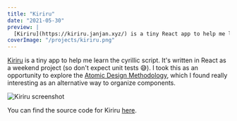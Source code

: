 ```yaml
---
title: "Kiriru"
date: "2021-05-30"
preview: |
  [Kiriru](https://kiriru.janjan.xyz/) is a tiny React app to help me learn the cyrillic script.
coverImage: "/projects/kiriru.png"
---
```


[Kiriru](https://kiriru.janjan.xyz/) is a tiny app to help me learn the cyrillic script. It's written in React as a weekend project (so don't expect unit tests 😅). I took this as an opportunity to explore the [Atomic Design Methodology](https://atomicdesign.bradfrost.com/chapter-2/), which I found really interesting as an alternative way to organize components.

![Kiriru screenshot](/projects/kiriru-screenshot.png)

You can find the source code for Kiriru [here](https://github.com/jankratochvilcz/kiriru/).

